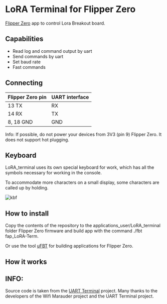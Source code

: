 # LoRA Terminal for Flipper Zero
[Flipper Zero](https://flipperzero.one/) app to control Lora Breakout board.

## Capabilities
- Read log and command output by uart
- Send commands by uart
- Set baud rate
- Fast commands

## Connecting
| Flipper Zero pin | UART interface  |
| ---------------- | --------------- |
| 13 TX            | RX              |
| 14 RX            | TX              |
|8, 18 GND         | GND             |

Info: If possible, do not power your devices from 3V3 (pin 9) Flipper Zero. It does not support hot plugging.

## Keyboard
LoRA_terminal uses its own special keyboard for work, which has all the symbols necessary for working in the console.

To accommodate more characters on a small display, some characters are called up by holding.

![kbf](https://user-images.githubusercontent.com/122148894/212286637-7063f1ee-c6ff-46b9-8dc5-79a5f367fab1.png)


## How to install
Copy the contents of the repository to the applications_user/LoRA_terminal folder Flipper Zero firmware and build app with the command ./fbt fap_LoRA-Term.

Or use the tool [uFBT](https://github.com/flipperdevices/flipperzero-ufbt) for building applications for Flipper Zero.

## How it works


## INFO:
Source code is taken from the [UART Terminal](https://github.com/cool4uma/lora_terminal) project. Many thanks to the developers of the Wifi Marauder project and the UART Terminal project.

